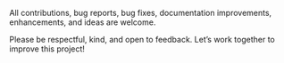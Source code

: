 All contributions, bug reports, bug fixes, documentation improvements, enhancements, and ideas are welcome.

Please be respectful, kind, and open to feedback. Let’s work together to improve this project!
